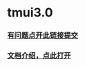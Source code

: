 # tmui3.0

### [有问题点开此链接提交](https://gitee.com/LYTB/tmui-design)

### [文档介绍，点此打开](https://tmui.design/)


